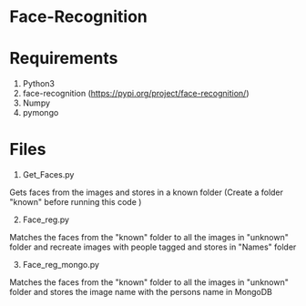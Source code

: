 # Face-Recognition

# Requirements
1. Python3
2. face-recognition (https://pypi.org/project/face-recognition/)
3. Numpy
4. pymongo

# Files
1. Get_Faces.py 

Gets faces from the images and stores in a known folder (Create a folder "known" before running this code )

2. Face_reg.py

Matches the faces from the "known" folder to all the images in "unknown" folder and recreate images with people tagged and stores in "Names" folder

3. Face_reg_mongo.py

Matches the faces from the "known" folder to all the images in "unknown" folder and stores the image name with the persons name in MongoDB
